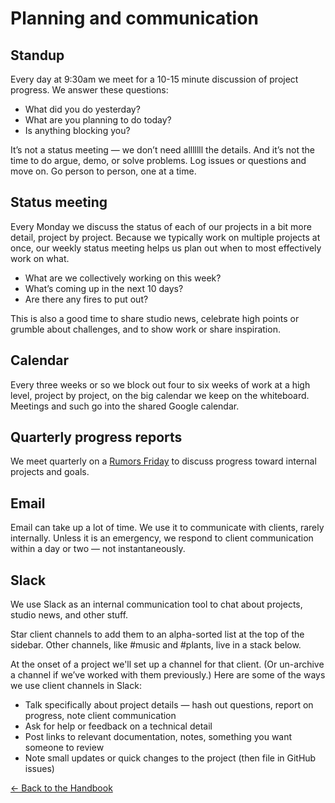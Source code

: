 # Planning and communication

## Standup

Every day at 9:30am we meet for a 10-15 minute discussion of project progress. We answer these questions:

- What did you do yesterday?
- What are you planning to do today?
- Is anything blocking you?

It’s not a status meeting — we don’t need alllllll the details. And it’s not the time to do argue, demo, or solve problems. Log issues or questions and move on. Go person to person, one at a time.

## Status meeting

Every Monday we discuss the status of each of our projects in a bit more detail, project by project. Because we typically work on multiple projects at once, our weekly status meeting helps us plan out when to most effectively work on what.

- What are we collectively working on this week?
- What’s coming up in the next 10 days?
- Are there any fires to put out?

This is also a good time to share studio news, celebrate high points or grumble about challenges, and to show work or share inspiration.

## Calendar

Every three weeks or so we block out four to six weeks of work at a high level, project by project, on the big calendar we keep on the whiteboard. Meetings and such go into the shared Google calendar.

## Quarterly progress reports

We meet quarterly on a [Rumors Friday](./operations/studio.md) to discuss progress toward internal projects and goals.

## Email

Email can take up a lot of time. We use it to communicate with clients, rarely internally. Unless it is an emergency, we respond to client communication within a day or two — not instantaneously.

## Slack

We use Slack as an internal communication tool to chat about projects, studio news, and other stuff.

Star client channels to add them to an alpha-sorted list at the top of the sidebar. Other channels, like #music and #plants, live in a stack below.

At the onset of a project we'll set up a channel for that client. (Or un-archive a channel if we’ve worked with them previously.) Here are some of the ways we use client channels in Slack:

- Talk specifically about project details — hash out questions, report on progress, note client communication
- Ask for help or feedback on a technical detail
- Post links to relevant documentation, notes, something you want someone to review
- Note small updates or quick changes to the project (then file in GitHub issues)

[← Back to the Handbook](../README.md)

